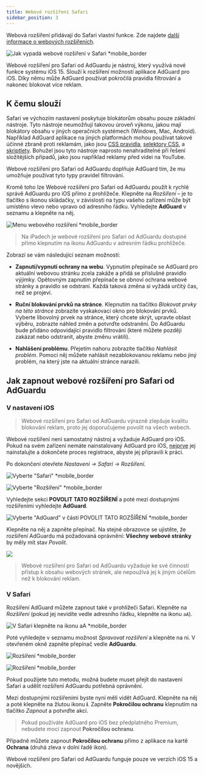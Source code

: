 ```yaml
---
title: Webové rozšíření Safari
sidebar_position: 3
---
```


Webová rozšíření přidávají do Safari vlastní funkce. Zde najdete [další informace o webových rozšířeních](https://developer.apple.com/documentation/safariservices/safari_web_extensions).

![Jak vypadá webové rozšíření v Safari *mobile_border](https://cdn.adtidy.org/public/Adguard/kb/iOS/webext/menu_en.png)

Webové rozšíření pro Safari od AdGuardu je nástroj, který využívá nové funkce systému iOS 15. Slouží k rozšíření možností aplikace AdGuard pro iOS. Díky němu může AdGuard používat pokročilá pravidla filtrování a nakonec blokovat více reklam.

## K čemu slouží

Safari ve výchozím nastavení poskytuje blokátorům obsahu pouze základní nástroje. Tyto nástroje neumožňují takovou úroveň výkonu, jakou mají blokátory obsahu v jiných operačních systémech (Windows, Mac, Android). Například AdGuard aplikace na jiných platformách mohou používat takové účinné zbraně proti reklamám, jako jsou [CSS pravidla](/general/ad-filtering/create-own-filters#cosmetic-css-rules), [selektory CSS](/general/ad-filtering/create-own-filters#extended-css-selectors), a [skriptlety](/general/ad-filtering/create-own-filters#scriptlets). Bohužel jsou tyto nástroje naprosto nenahraditelné při řešení složitějších případů, jako jsou například reklamy před videi na YouTube.

Webové rozšíření pro Safari od AdGuardu doplňuje AdGuard tím, že mu umožňuje používat tyto typy pravidel filtrování.

Kromě toho lze Webové rozšíření pro Safari od AdGuardu použít k rychlé správě AdGuardu pro iOS přímo z prohlížeče. Klepněte na *Rozšíření* – je to tlačítko s ikonou skládačky, v závislosti na typu vašeho zařízení může být umístěno vlevo nebo vpravo od adresního řádku. Vyhledejte **AdGuard** v seznamu a klepněte na něj.

![Menu webového rozšíření *mobile_border](https://cdn.adtidy.org/public/Adguard/kb/iOS/webext/ext_adguard_en.png?1)
> Na iPadech je webové rozšíření pro Safari od AdGuardu dostupné přímo klepnutím na ikonu AdGuardu v adresním řádku prohlížeče.

Zobrazí se vám následující seznam možností:

* **Zapnutí/vypnutí ochrany na webu**. Vypnutím přepínače se AdGuard pro aktuální webovou stránku zcela zakáže a přidá se příslušné pravidlo výjimky. Opětovným zapnutím přepínače se obnoví ochrana webové stránky a pravidlo se odstraní. Každá taková změna si vyžádá určitý čas, než se projeví.

* **Ruční blokování prvků na stránce**. Klepnutím na tlačítko *Blokovat prvky na této stránce* zobrazíte vyskakovací okno pro blokování prvků. Vyberte libovolný prvek na stránce, který chcete skrýt, upravte oblast výběru, zobrazte náhled změn a potvrďte odstranění. Do AdGuardu bude přidáno odpovídající pravidlo filtrování (které můžete později zakázat nebo odstranit, abyste změnu vrátili).

* **Nahlášení problému**. Přejetím nahoru zobrazíte tlačítko *Nahlásit problém*. Pomocí něj můžete nahlásit nezablokovanou reklamu nebo jiný problém, na který jste na aktuální stránce narazili.

## Jak zapnout webové rozšíření pro Safari od AdGuardu

### V nastavení iOS

> Webové rozšíření pro Safari od AdGuardu výrazně zlepšuje kvalitu blokování reklam, proto jej doporučujeme povolit na všech webech.

Webové rozšíření není samostatný nástroj a vyžaduje AdGuard pro iOS. Pokud na svém zařízení nemáte nainstalovaný AdGuard pro iOS, [nejprve](../installation) jej nainstalujte a dokončete proces registrace, abyste jej připravili k práci.

Po dokončení otevřete *Nastavení → Safari → Rozšíření*.

![Vyberte "Safari" *mobile_border](https://cdn.adtidy.org/public/Adguard/kb/iOS/webext/settings1_en.png)

![Vyberte "Rozšíření" *mobile_border](https://cdn.adtidy.org/public/Adguard/kb/iOS/webext/settings2_en.png)

Vyhledejte sekci **POVOLIT TATO ROZŠÍŘENÍ** a poté mezi dostupnými rozšířeními vyhledejte **AdGuard**.

![Vyberte "AdGuard" v části POVOLIT TATO ROZŠÍŘENÍ *mobile_border](https://cdn.adtidy.org/public/Adguard/kb/iOS/webext/settings3_en.png)

Klepněte na něj a zapněte přepínač. Na stejné obrazovce se ujistěte, že rozšíření AdGuardu má požadovaná oprávnění: **Všechny webové stránky** by měly mít stav *Povolit*.

![](https://cdn.adtidy.org/public/Adguard/kb/iOS/webext/settings4_en.png)

> Webové rozšíření pro Safari od AdGuardu vyžaduje ke své činnosti přístup k obsahu webových stránek, ale nepoužívá jej k jiným účelům než k blokování reklam.

### V Safari

Rozšíření AdGuard můžete zapnout také v prohlížeči Safari. Klepněte na *Rozšíření* (pokud jej nevidíte vedle adresního řádku, klepněte na ikonu `aA`).

![V Safari klepněte na ikonu aA *mobile_border](https://cdn.adtidy.org/public/Adguard/kb/iOS/webext/safari1_en.png)

Poté vyhledejte v seznamu možnost *Spravovat rozšíření* a klepněte na ni. V otevřeném okně zapněte přepínač vedle **AdGuardu**.

![Rozšíření *mobile_border](https://cdn.adtidy.org/public/Adguard/kb/iOS/webext/safari2_en.png)

![Rozšíření *mobile_border](https://cdn.adtidy.org/public/Adguard/kb/iOS/webext/safari3_en.png)

Pokud použijete tuto metodu, možná budete muset přejít do nastavení Safari a udělit rozšíření AdGuardu potřebná oprávnění.

Mezi dostupnými rozšířeními byste nyní měli vidět AdGuard. Klepněte na něj a poté klepněte na žlutou ikonu **i**. Zapněte **Pokročilou ochranu** klepnutím na tlačítko *Zapnout* a potvrďte akci.

> Pokud používáte AdGuard pro iOS bez předplatného Premium, nebudete moci zapnout **Pokročilou ochranu**.

Případně můžete zapnout **Pokročilou ochranu** přímo z aplikace na kartě **Ochrana** (druhá zleva v dolní řadě ikon).

Webové rozšíření pro Safari od AdGuardu funguje pouze ve verzích iOS 15 a novějších.

